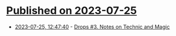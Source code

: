 # [Published on 2023-07-25](index.md)

* [2023-07-25, 12:47:40](https://lobste.rs/s/og6e5n/drops_3_notes_on_technic_magic) - [Drops #3. Notes on Technic and Magic](https://reincantamentox.substack.com/p/drops-3-notes-on-technic-and-magic)
